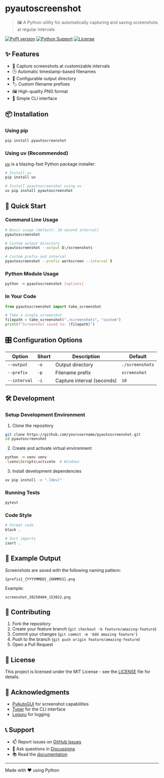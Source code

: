 # pyautoscreenshot

> 🖼️ A Python utility for automatically capturing and saving screenshots at regular intervals

[![PyPI version](https://badge.fury.io/py/pyautoscreenshot.svg)](https://badge.fury.io/py/pyautoscreenshot)
[![Python Support](https://img.shields.io/pypi/pyversions/pyautoscreenshot.svg)](https://pypi.org/project/pyautoscreenshot/)
[![License](https://img.shields.io/github/license/yourusername/pyautoscreenshot.svg)](LICENSE)

## ✨ Features

- 📸 Capture screenshots at customizable intervals
- 🕒 Automatic timestamp-based filenames
- 📁 Configurable output directory
- 🏷️ Custom filename prefixes
- 🖼️ High-quality PNG format
- 🚀 Simple CLI interface

## 📦 Installation

### Using pip
```bash
pip install pyautoscreenshot
```

### Using uv (Recommended)
[uv](https://github.com/astral-sh/uv) is a blazing-fast Python package installer:

```bash
# Install uv
pip install uv

# Install pyautoscreenshot using uv
uv pip install pyautoscreenshot
```

## 🚀 Quick Start

### Command Line Usage
```bash
# Basic usage (default: 10-second interval)
pyautoscreenshot

# Custom output directory
pyautoscreenshot --output D:/screenshots

# Custom prefix and interval
pyautoscreenshot --prefix workscreen --interval 5
```

### Python Module Usage
```bash
python -m pyautoscreenshot [options]
```

### In Your Code
```python
from pyautoscreenshot import take_screenshot

# Take a single screenshot
filepath = take_screenshot("./screenshots", "custom")
print(f"Screenshot saved to: {filepath}")
```

## 🎛️ Configuration Options

| Option | Short | Description | Default |
|--------|-------|-------------|---------|
| `--output` | `-o` | Output directory | `./screenshots` |
| `--prefix` | `-p` | Filename prefix | `screenshot` |
| `--interval` | `-i` | Capture interval (seconds) | `10` |

## 🛠️ Development

### Setup Development Environment

1. Clone the repository
```bash
git clone https://github.com/yourusername/pyautoscreenshot.git
cd pyautoscreenshot
```

2. Create and activate virtual environment
```bash
python -m venv venv
.\venv\Scripts\activate  # Windows
```

3. Install development dependencies
```bash
uv pip install -e ".[dev]"
```

### Running Tests
```bash
pytest
```

### Code Style
```bash
# Format code
black .

# Sort imports
isort .
```

## 📝 Example Output

Screenshots are saved with the following naming pattern:
```
{prefix}_{YYYYMMDD}_{HHMMSS}.png
```

Example:
```
screenshot_20250404_153022.png
```

## 🤝 Contributing

1. Fork the repository
2. Create your feature branch (`git checkout -b feature/amazing-feature`)
3. Commit your changes (`git commit -m 'Add amazing feature'`)
4. Push to the branch (`git push origin feature/amazing-feature`)
5. Open a Pull Request

## 📄 License

This project is licensed under the MIT License - see the [LICENSE](LICENSE) file for details.

## 🙏 Acknowledgments

- [PyAutoGUI](https://github.com/asweigart/pyautogui) for screenshot capabilities
- [Typer](https://github.com/tiangolo/typer) for the CLI interface
- [Loguru](https://github.com/Delgan/loguru) for logging

## 📞 Support

- 📫 Report issues on [GitHub Issues](https://github.com/yourusername/pyautoscreenshot/issues)
- 💬 Ask questions in [Discussions](https://github.com/yourusername/pyautoscreenshot/discussions)
- 📚 Read the [documentation](https://github.com/yourusername/pyautoscreenshot/wiki)

---
Made with ❤️ using Python